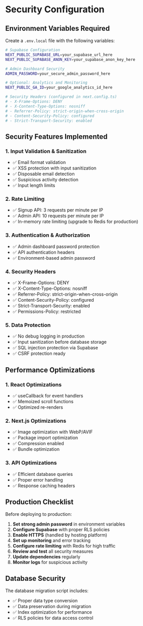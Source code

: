 # Security Configuration

## Environment Variables Required

Create a `.env.local` file with the following variables:

```bash
# Supabase Configuration
NEXT_PUBLIC_SUPABASE_URL=your_supabase_url_here
NEXT_PUBLIC_SUPABASE_ANON_KEY=your_supabase_anon_key_here

# Admin Dashboard Security
ADMIN_PASSWORD=your_secure_admin_password_here

# Optional: Analytics and Monitoring
NEXT_PUBLIC_GA_ID=your_google_analytics_id_here

# Security Headers (configured in next.config.ts)
# - X-Frame-Options: DENY
# - X-Content-Type-Options: nosniff
# - Referrer-Policy: strict-origin-when-cross-origin
# - Content-Security-Policy: configured
# - Strict-Transport-Security: enabled
```

## Security Features Implemented

### 1. Input Validation & Sanitization
- ✅ Email format validation
- ✅ XSS protection with input sanitization
- ✅ Disposable email detection
- ✅ Suspicious activity detection
- ✅ Input length limits

### 2. Rate Limiting
- ✅ Signup API: 3 requests per minute per IP
- ✅ Admin API: 10 requests per minute per IP
- ✅ In-memory rate limiting (upgrade to Redis for production)

### 3. Authentication & Authorization
- ✅ Admin dashboard password protection
- ✅ API authentication headers
- ✅ Environment-based admin password

### 4. Security Headers
- ✅ X-Frame-Options: DENY
- ✅ X-Content-Type-Options: nosniff
- ✅ Referrer-Policy: strict-origin-when-cross-origin
- ✅ Content-Security-Policy: configured
- ✅ Strict-Transport-Security: enabled
- ✅ Permissions-Policy: restricted

### 5. Data Protection
- ✅ No debug logging in production
- ✅ Input sanitization before database storage
- ✅ SQL injection protection via Supabase
- ✅ CSRF protection ready

## Performance Optimizations

### 1. React Optimizations
- ✅ useCallback for event handlers
- ✅ Memoized scroll functions
- ✅ Optimized re-renders

### 2. Next.js Optimizations
- ✅ Image optimization with WebP/AVIF
- ✅ Package import optimization
- ✅ Compression enabled
- ✅ Bundle optimization

### 3. API Optimizations
- ✅ Efficient database queries
- ✅ Proper error handling
- ✅ Response caching headers

## Production Checklist

Before deploying to production:

1. **Set strong admin password** in environment variables
2. **Configure Supabase** with proper RLS policies
3. **Enable HTTPS** (handled by hosting platform)
4. **Set up monitoring** and error tracking
5. **Configure rate limiting** with Redis for high traffic
6. **Review and test** all security measures
7. **Update dependencies** regularly
8. **Monitor logs** for suspicious activity

## Database Security

The database migration script includes:
- ✅ Proper data type conversion
- ✅ Data preservation during migration
- ✅ Index optimization for performance
- ✅ RLS policies for data access control

